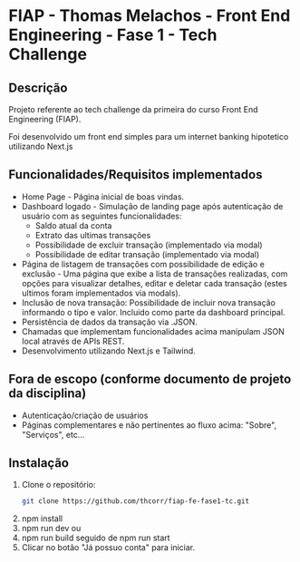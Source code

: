 # FIAP - Thomas Melachos - Front End Engineering - Fase 1 - Tech Challenge

## Descrição

Projeto referente ao tech challenge da primeira do curso Front End Engineering (FIAP).

Foi desenvolvido um front end simples para um internet banking hipotetico utilizando Next.js

## Funcionalidades/Requisitos implementados

- Home Page - Página inicial de boas vindas.
- Dashboard logado - Simulação de landing page após autenticação de usuário com as seguintes funcionalidades:
  - Saldo atual da conta
  - Extrato das ultimas transações
  - Possibilidade de excluir transação (implementado via modal)
  - Possibilidade de editar transação (implementado via modal)
- Página de listagem de transações com possibilidade de edição e exclusão - Uma página que exibe a lista de transações realizadas, com opções para visualizar detalhes, editar e deletar cada transação (estes ultimos foram implementados via modals).
- Inclusão de nova transação: Possibilidade de incluir nova transação informando o tipo e valor. Incluido como parte da dashboard principal.
- Persistência de dados da transação via .JSON.
- Chamadas que implementam funcionalidades acima manipulam JSON local através de APIs REST.
- Desenvolvimento utilizando Next.js e Tailwind.

## Fora de escopo (conforme documento de projeto da disciplina)

- Autenticação/criação de usuários
- Páginas complementares e não pertinentes ao fluxo acima: "Sobre", "Serviços", etc...

## Instalação

1. Clone o repositório:
   ```bash
   git clone https://github.com/thcorr/fiap-fe-fase1-tc.git
   ```
2. npm install
3. npm run dev ou
4. npm run build seguido de npm run start
5. Clicar no botão "Já possuo conta" para iniciar.
